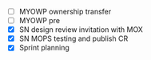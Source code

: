 - [ ] MYOWP ownership transfer
- [ ] MYOWP pre
- [x] SN design review invitation with MOX
- [x] SN MOPS testing and publish CR
- [x] Sprint planning